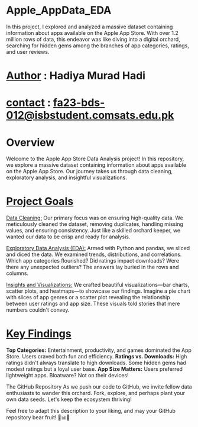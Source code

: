 # Apple_AppData_EDA
In this project, I explored and analyzed a massive dataset containing information about apps available on the Apple App Store. With over 1.2 million rows of data, this endeavor was like diving into a digital orchard, searching for hidden gems among the branches of app categories, ratings, and user reviews.

# <u>Author</u> : Hadiya Murad Hadi
# <u>contact</u> : fa23-bds-012@isbstudent.comsats.edu.pk
# Overview
Welcome to the Apple App Store Data Analysis project! In this repository, we explore a massive dataset containing information about apps available on the Apple App Store. Our journey takes us through data cleaning, exploratory analysis, and insightful visualizations.

# <u>Project Goals</u>
<u>Data Cleaning:</u> Our primary focus was on ensuring high-quality data. We meticulously cleaned the dataset, removing duplicates, handling missing values, and ensuring consistency. Just like a skilled orchard keeper, we wanted our data to be crisp and ready for analysis.

<u>Exploratory Data Analysis (EDA):</u> Armed with Python and pandas, we sliced and diced the data. We examined trends, distributions, and correlations. Which app categories flourished? Did ratings impact downloads? Were there any unexpected outliers? The answers lay buried in the rows and columns.

<u>Insights and Visualizations:</u> We crafted beautiful visualizations—bar charts, scatter plots, and heatmaps—to showcase our findings. Imagine a pie chart with slices of app genres or a scatter plot revealing the relationship between user ratings and app size. These visuals told stories that mere numbers couldn't convey.

# <u>Key Findings</u>
**Top Categories:** Entertainment, productivity, and games dominated the App Store. Users craved both fun and efficiency.
**Ratings vs. Downloads:** High ratings didn't always translate to high downloads. Some hidden gems had modest ratings but a loyal user base.
**App Size Matters:** Users preferred lightweight apps. Bloatware? Not on their devices!

The GitHub Repository
As we push our code to GitHub, we invite fellow data enthusiasts to wander this orchard. Fork, explore, and perhaps plant your own data seeds. Let's keep the ecosystem thriving!

Feel free to adapt this description to your liking, and may your GitHub repository bear fruit! 🚀📊🌟
